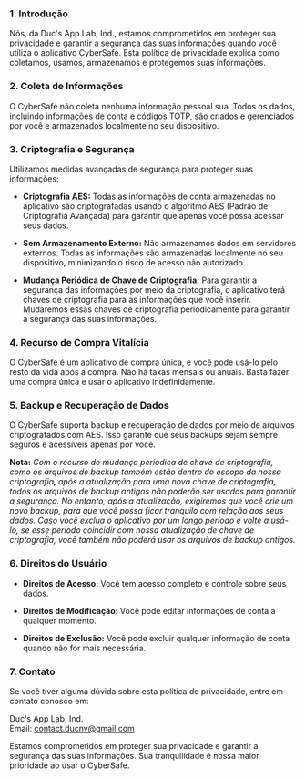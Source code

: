 ### **1. Introdução**

Nós, da Duc's App Lab, Ind., estamos comprometidos em proteger sua privacidade e garantir a segurança das suas informações quando você utiliza o aplicativo CyberSafe. Esta política de privacidade explica como coletamos, usamos, armazenamos e protegemos suas informações.

### **2. Coleta de Informações**

O CyberSafe não coleta nenhuma informação pessoal sua. Todos os dados, incluindo informações de conta e códigos TOTP, são criados e gerenciados por você e armazenados localmente no seu dispositivo.

### **3. Criptografia e Segurança**

Utilizamos medidas avançadas de segurança para proteger suas informações:

- **Criptografia AES:** Todas as informações de conta armazenadas no aplicativo são criptografadas usando o algoritmo AES (Padrão de Criptografia Avançada) para garantir que apenas você possa acessar seus dados.

- **Sem Armazenamento Externo:** Não armazenamos dados em servidores externos. Todas as informações são armazenadas localmente no seu dispositivo, minimizando o risco de acesso não autorizado.

- **Mudança Periódica de Chave de Criptografia:** Para garantir a segurança das informações por meio da criptografia, o aplicativo terá chaves de criptografia para as informações que você inserir. Mudaremos essas chaves de criptografia periodicamente para garantir a segurança das suas informações.


### **4. Recurso de Compra Vitalícia**

O CyberSafe é um aplicativo de compra única, e você pode usá-lo pelo resto da vida após a compra. Não há taxas mensais ou anuais. Basta fazer uma compra única e usar o aplicativo indefinidamente.

### **5. Backup e Recuperação de Dados**

O CyberSafe suporta backup e recuperação de dados por meio de arquivos criptografados com AES. Isso garante que seus backups sejam sempre seguros e acessíveis apenas por você.

 **Nota:** _Com o recurso de mudança periódica de chave de criptografia, como os arquivos de backup também estão dentro do escopo da nossa criptografia, após a atualização para uma nova chave de criptografia, todos os arquivos de backup antigos não poderão ser usados para garantir a segurança. No entanto, após a atualização, exigiremos que você crie um novo backup, para que você possa ficar tranquilo com relação aos seus dados. Caso você exclua o aplicativo por um longo período e volte a usá-lo, se esse período coincidir com nossa atualização de chave de criptografia, você também não poderá usar os arquivos de backup antigos._


### **6. Direitos do Usuário**

- **Direitos de Acesso:** Você tem acesso completo e controle sobre seus dados.

- **Direitos de Modificação:** Você pode editar informações de conta a qualquer momento.

- **Direitos de Exclusão:** Você pode excluir qualquer informação de conta quando não for mais necessária.

### **7. Contato**

Se você tiver alguma dúvida sobre esta política de privacidade, entre em contato conosco em:

Duc's App Lab, Ind.\
Email: <contact.ducnv@gmail.com>

Estamos comprometidos em proteger sua privacidade e garantir a segurança das suas informações. Sua tranquilidade é nossa maior prioridade ao usar o CyberSafe.
